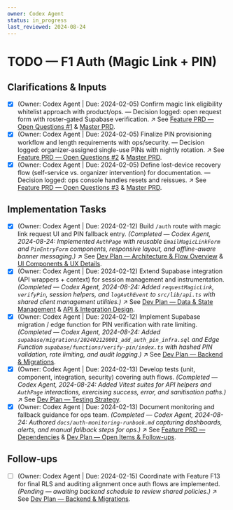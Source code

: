 ```yaml
---
owner: Codex Agent
status: in_progress
last_reviewed: 2024-08-24
---
```


# TODO — F1 Auth (Magic Link + PIN)

## Clarifications & Inputs
- [x] (Owner: Codex Agent | Due: 2024-02-05) Confirm magic link eligibility whitelist approach with product/ops. — Decision logged: open request form with roster-gated Supabase verification. ↗️ See [Feature PRD — Open Questions #1](featurePRD_F1.md#open-questions--recommendations) & [Master PRD](masterPRD.md#feature-specs-mobilefirst).
- [x] (Owner: Codex Agent | Due: 2024-02-05) Finalize PIN provisioning workflow and length requirements with ops/security. — Decision logged: organizer-assigned single-use PINs with nightly rotation. ↗️ See [Feature PRD — Open Questions #2](featurePRD_F1.md#open-questions--recommendations) & [Master PRD](masterPRD.md#feature-specs-mobilefirst).
- [x] (Owner: Codex Agent | Due: 2024-02-05) Define lost-device recovery flow (self-service vs. organizer intervention) for documentation. — Decision logged: ops console handles resets and reissues. ↗️ See [Feature PRD — Open Questions #3](featurePRD_F1.md#open-questions--recommendations) & [Master PRD](masterPRD.md#feature-specs-mobilefirst).

## Implementation Tasks
- [x] (Owner: Codex Agent | Due: 2024-02-12) Build `/auth` route with magic link request UI and PIN fallback entry. *(Completed — Codex Agent, 2024-08-24: Implemented `AuthPage` with reusable `EmailMagicLinkForm` and `PinEntryForm` components, responsive layout, and offline-aware banner messaging.)* ↗️ See [Dev Plan — Architecture & Flow Overview](devplan_F1.md#architecture--flow-overview) & [UI Components & UX Details](devplan_F1.md#ui-components--ux-details).
- [x] (Owner: Codex Agent | Due: 2024-02-12) Extend Supabase integration (API wrappers + context) for session management and instrumentation. *(Completed — Codex Agent, 2024-08-24: Added `requestMagicLink`, `verifyPin`, session helpers, and `logAuthEvent` to `src/lib/api.ts` with shared client management utilities.)* ↗️ See [Dev Plan — Data & State Management](devplan_F1.md#data--state-management) & [API & Integration Design](devplan_F1.md#api--integration-design).
- [x] (Owner: Codex Agent | Due: 2024-02-12) Implement Supabase migration / edge function for PIN verification with rate limiting. *(Completed — Codex Agent, 2024-08-24: Added `supabase/migrations/202402120001_add_auth_pin_infra.sql` and Edge Function `supabase/functions/verify-pin/index.ts` with hashed PIN validation, rate limiting, and audit logging.)* ↗️ See [Dev Plan — Backend & Migrations](devplan_F1.md#backend--migrations).
- [x] (Owner: Codex Agent | Due: 2024-02-13) Develop tests (unit, component, integration, security) covering auth flows. *(Completed — Codex Agent, 2024-08-24: Added Vitest suites for API helpers and `AuthPage` interactions, exercising success, error, and sanitisation paths.)* ↗️ See [Dev Plan — Testing Strategy](devplan_F1.md#testing-strategy).
- [x] (Owner: Codex Agent | Due: 2024-02-13) Document monitoring and fallback guidance for ops team. *(Completed — Codex Agent, 2024-08-24: Authored `docs/auth-monitoring-runbook.md` capturing dashboards, alerts, and manual fallback steps for ops.)* ↗️ See [Feature PRD — Dependencies](featurePRD_F1.md#dependencies) & [Dev Plan — Open Items & Follow-ups](devplan_F1.md#open-items--follow-ups).

## Follow-ups
- [ ] (Owner: Codex Agent | Due: 2024-02-15) Coordinate with Feature F13 for final RLS and auditing alignment once auth flows are implemented. *(Pending — awaiting backend schedule to review shared policies.)* ↗️ See [Dev Plan — Backend & Migrations](devplan_F1.md#backend--migrations).

